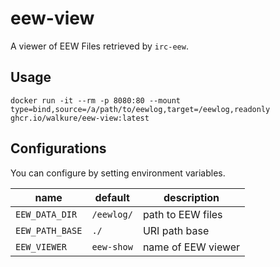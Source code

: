 # eew-view

A viewer of EEW Files retrieved by `irc-eew`.

## Usage

`docker run -it --rm -p 8080:80 --mount type=bind,source=/a/path/to/eewlog,target=/eewlog,readonly ghcr.io/walkure/eew-view:latest`

## Configurations

You can configure by setting environment variables.

|name|default|description|
|----|-------|-----------|
|`EEW_DATA_DIR`|`/eewlog/`|path to EEW files|
|`EEW_PATH_BASE`|`./`|URI path base|
|`EEW_VIEWER`|`eew-show`| name of EEW viewer|
